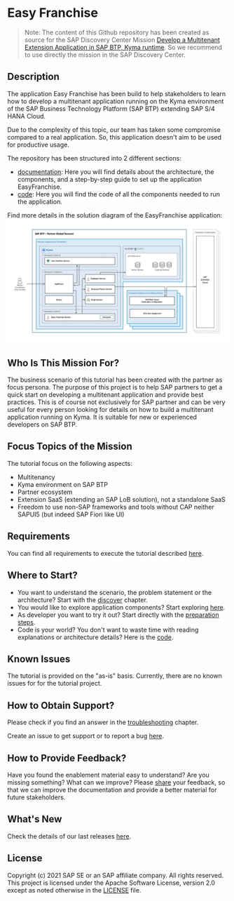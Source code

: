 # Easy Franchise

> Note: The content of this Github repository has been created as source for the SAP Discovery Center Mission [Develop a Multitenant Extension Application in SAP BTP, Kyma runtime](https://discovery-center.cloud.sap/missiondetail/3683/3726/). So we recommend to use directly the mission in the SAP Discovery Center.

## Description
The application Easy Franchise has been build to help stakeholders to learn how to develop a multitenant application running on the Kyma environment of the SAP Business Technology Platform (SAP BTP) extending SAP S/4 HANA Cloud.

Due to the complexity of this topic, our team has taken some compromise compared to a real application. So, this application doesn't aim to be used for productive usage.

The repository has been structured into 2 different sections:
* [documentation](/documentation/README.md): Here you will find details about the architecture, the components, and a step-by-step guide to set up the application EasyFranchise.
* [code](/code/README.md): Here you will find the code of all the components needed to run the application.

Find more details in the solution diagram of the EasyFranchise application:
![](documentation/images/easyfranchise-diagrams/Slide4.jpeg)

## Who Is This Mission For?
The business scenario of this tutorial has been created with the partner as focus persona. The purpose of this project is to help SAP partners to get a quick start on developing a multitenant application and provide best practices.
This is of course not exclusively for SAP partner and can be very useful for every person looking for details on how to build a multitenant application running on Kyma. It is suitable for new or experienced developers on SAP BTP. 

## Focus Topics of the Mission
The tutorial focus on the following aspects:
- Multitenancy
- Kyma environment on SAP BTP
- Partner ecosystem
- Extension SaaS (extending an SAP LoB solution), not a standalone SaaS 
- Freedom to use non-SAP frameworks and tools without CAP neither SAPUI5 (but indeed SAP Fiori like UI)

## Requirements
You can find all requirements to execute the tutorial described [here](/documentation/discover/prerequisites/README.md).

## Where to Start?
* You want to understand the scenario, the problem statement or the architecture? Start with the [discover](/documentation/discover/README.md) chapter.
* You would like to explore application components? Start exploring [here](/documentation/explore/README.md).
* As developer you want to try it out? Start directly with the [preparation steps](/documentation/prepare/README.md).
* Code is your world? You don't want to waste time with reading explanations or architecture details? Here is the [code](/code/README.md).
  
## Known Issues
The tutorial is provided on the "as-is" basis. Currently, there are no known issues for for the tutorial project.

## How to Obtain Support?
Please check if you find an answer in the [troubleshooting](/documentation/appendix/troubleshooting/README.md) chapter.

Create an issue to get support or to report a bug [here](issues/new/choose).

## How to Provide Feedback?
Have you found the enablement material easy to understand? Are you missing something? What can we improve? Please [share](issues/new/choose) your feedback, so that we can improve the documentation and provide a better material for future stakeholders.

## What's New
Check the details of our last releases [here](/documentation/discover/whats-new/README.md).

## License
Copyright (c) 2021 SAP SE or an SAP affiliate company. All rights reserved. This project is licensed under the Apache Software License, version 2.0 except as noted otherwise in the [LICENSE](LICENSES/Apache-2.0.txt) file.
